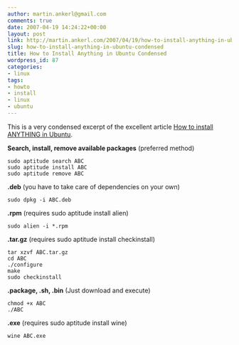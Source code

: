 ```yaml
---
author: martin.ankerl@gmail.com
comments: true
date: 2007-04-19 14:24:22+00:00
layout: post
link: http://martin.ankerl.com/2007/04/19/how-to-install-anything-in-ubuntu-condensed/
slug: how-to-install-anything-in-ubuntu-condensed
title: How to Install Anything in Ubuntu Condensed
wordpress_id: 87
categories:
- linux
tags:
- howto
- install
- linux
- ubuntu
---
```


This is a very condensed excerpt of the excellent article [How to install ANYTHING in Ubuntu](http://amitech.50webs.com/installing/index.php.html).

**Search, install, remove available packages** (preferred method)

    
    sudo aptitude search ABC
    sudo aptitude install ABC
    sudo aptitude remove ABC



**.deb** (you have to take care of dependencies on your own)

    
    sudo dpkg -i ABC.deb



**.rpm** (requires sudo aptitude install alien)

    
    sudo alien -i *.rpm



**.tar.gz** (requires sudo aptitude install checkinstall)

    
    tar xzvf ABC.tar.gz
    cd ABC
    ./configure
    make
    sudo checkinstall



**.package, .sh, .bin** (Just download and execute)

    
    chmod +x ABC
    ./ABC
    



**.exe** (requires sudo aptitude install wine)

    
    wine ABC.exe
